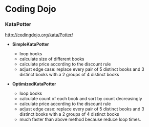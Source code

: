 # Coding Dojo

### KataPotter
http://codingdojo.org/kata/Potter/

- **SimpleKataPotter** 
    - loop books
    - calculate size of different books 
    - calculate price according to the discount rule
    - adjust edge case: replace every pair of 5 distinct books and 3 distinct books with a 2 groups of 4 distinct books
    
    
     
- **OptimizedKataPotter** 
    - loop books
    - calculate count of each book and sort by count decreasingly 
    - calculate price according to the discount rule
    - adjust edge case: replace every pair of 5 distinct books and 3 distinct books with a 2 groups of 4 distinct books
    - much faster than above method because reduce loop times.